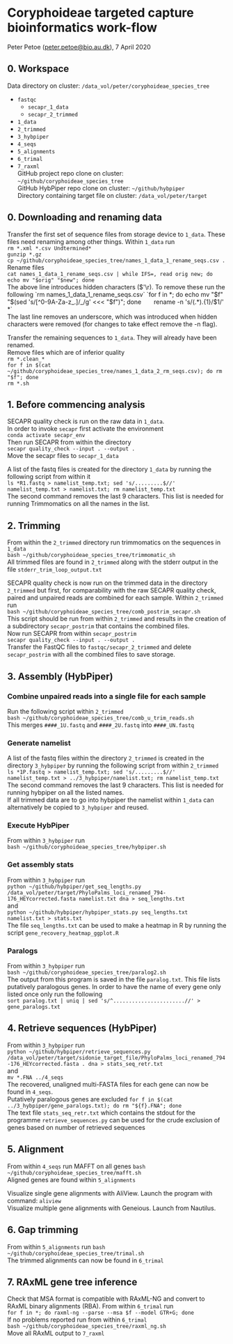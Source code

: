 # Coryphoideae targeted capture bioinformatics work-flow
Peter Petoe (peter.petoe@bio.au.dk), 7 April 2020

## 0. Workspace
Data directory on cluster: `/data_vol/peter/coryphoideae_species_tree` 
- `fastqc`
    - `secapr_1_data`
    - `secapr_2_trimmed`
- `1_data`
- `2_trimmed`
- `3_hybpiper`
- `4_seqs`
- `5_alignments`
- `6_trimal` 
- `7_raxml`   
GitHub project repo clone on cluster: `~/github/coryphoideae_species_tree`   
GitHub HybPiper repo clone on cluster: `~/github/hybpiper`   
Directory containing target file on cluster: `/data_vol/peter/target`   
 
## 0. Downloading and renaming data 
Transfer the first set of sequence files from storage device to `1_data`. These files need renaming among other things. Within `1_data` run    
`rm *.xml *.csv Undtermined*`   
`gunzip *.gz`   
`cp ~/github/coryphoideae_species_tree/names_1_data_1_rename_seqs.csv .`   
Rename files   
`cat names_1_data_1_rename_seqs.csv | while IFS=, read orig new; do echo mv "$orig" "$new"; done`   
The above line introduces hidden characters ($'\r). To remove these run the following   
`rm names_1_data_1_rename_seqs.csv`   
`for f in *; do echo mv "$f" "$(sed 's/[^0-9A-Za-z_.]/_/g' <<< "$f")"; done`   
`rename -n 's/(.*).{1}/$1/' *`  
The last line removes an underscore, which was introduced when hidden characters were removed (for changes to take effect remove the -n flag).    

Transfer the remaining sequences to `1_data`. They will already have been renamed.   
Remove files which are of inferior quality   
`rm *.clean_*`   
`for f in $(cat ~/github/coryphoideae_species_tree/names_1_data_2_rm_seqs.csv); do rm "$f"; done`   
`rm *.sh`   
 
## 1. Before commencing analysis
SECAPR quality check is run on the raw data in `1_data`.   
In order to invoke `secapr` first activate the environment   
`conda activate secapr_env`  
Then run SECAPR from within the directory   
`secapr quality_check --input . --output .`  
Move the secapr files to `secapr_1_data`   

A list of the fastq files is created for the directory `1_data` by running the following script from within it   
`ls *R1.fastq > namelist_temp.txt; sed 's/.........$//' namelist_temp.txt > namelist.txt; rm namelist_temp.txt`  
The second command removes the last 9 characters. This list is needed for running Trimmomatics on all the names in the list.   

## 2. Trimming
From within the `2_trimmed` directory run trimmomatics on the sequences in `1_data`   
`bash ~/github/coryphoideae_species_tree/trimmomatic_sh`   
All trimmed files are found in `2_trimmed` along with the stderr output in the file `stderr_trim_loop_output.txt`  

SECAPR quality check is now run on the trimmed data in the directory `2_trimmed` but first, for comparability with the raw SECAPR quality check, paired and unpaired reads are combined for each sample. Within `2_trimmed` run   
`bash ~/github/coryphoideae_species_tree/comb_postrim_secapr.sh`   
This script should be run from within `2_trimmed` and results in the creation of a subdirectory `secapr_postrim` that contains the combined files.   
Now run SECAPR from within `secapr_postrim`   
`secapr quality_check --input . --output .`  
Transfer the FastQC files to `fastqc/secapr_2_trimmed` and delete `secapr_postrim` with all the combined files to save storage.   
 
## 3. Assembly (HybPiper)
### Combine unpaired reads into a single file for each sample
Run the following script within `2_trimmed`   
`bash ~/github/coryphoideae_species_tree/comb_u_trim_reads.sh`  
This merges `####_1U.fastq` and `####_2U.fastq` into `####_UN.fastq`   
 
### Generate namelist
A list of the fastq files within the directory `2_trimmed` is created in the directory `3_hybpiper` by running the following script from within `2_trimmed`   
`ls *1P.fastq > namelist_temp.txt; sed 's/.........$//' namelist_temp.txt > ../3_hybpiper/namelist.txt; rm namelist_temp.txt`
The second command removes the last 9 characters. This list is needed for running hybpiper on all the listed names.   
If all trimmed data are to go into hybpiper the namelist within `1_data` can alternatively be copied to `3_hybpiper` and reused. 

### Execute HybPiper
From within `3_hybpiper` run   
`bash ~/github/coryphoideae_species_tree/hybpiper.sh` 
 
### Get assembly stats 
From within `3_hybpiper` run   
`python ~/github/hybpiper/get_seq_lengths.py /data_vol/peter/target/PhyloPalms_loci_renamed_794-176_HEYcorrected.fasta namelist.txt dna > seq_lengths.txt`   
and   
`python ~/github/hybpiper/hybpiper_stats.py seq_lengths.txt namelist.txt > stats.txt`   
The file `seq_lengths.txt` can be used to make a heatmap in R by running the script `gene_recovery_heatmap_ggplot.R`

### Paralogs
From within `3_hybpiper` run   
`bash ~/github/coryphoideae_species_tree/paralog2.sh`   
The output from this program is saved in the file `paralog.txt`. This file lists putatively paralogous genes. In order to have the name of every gene only listed once only run the following   
`sort paralog.txt | uniq | sed 's/^.......................//' > gene_paralogs.txt`   

## 4. Retrieve sequences (HybPiper) 
From within `3_hybpiper` run   
`python ~/github/hybpiper/retrieve_sequences.py /data_vol/peter/target/sidonie_target_file/PhyloPalms_loci_renamed_794-176_HEYcorrected.fasta . dna > stats_seq_retr.txt`  
and   
`mv *.FNA ../4_seqs`   
The recovered, unaligned multi-FASTA files for each gene can now be found in `4_seqs`.   
Putatively paralogous genes are excluded
`for f in $(cat ../3_hybpiper/gene_paralogs.txt); do rm "${f}.FNA"; done`    
The text file `stats_seq_retr.txt` which contains the stdout for the programme `retrieve_sequences.py` can be used for the crude exclusion of genes based on number of retrieved sequences    

## 5. Alignment
From within `4_seqs` run MAFFT on all genes 
`bash ~/github/coryphoideae_species_tree/mafft.sh`   
Aligned genes are found within `5_alignments`

Visualize single gene alignments with AliView. Launch the program with command: `aliview`   
Visualize multiple gene alignments with Geneious. Launch from Nautilus.  

## 6. Gap trimming
From within `5_alignments` run 
`bash ~/github/coryphoideae_species_tree/trimal.sh`   
The trimmed alignments can now be found in `6_trimal`   

## 7. RAxML gene tree inference 
Check that MSA format is compatible with RAxML-NG and convert to RAxML binary alignments (RBA). From within `6_trimal` run   
`for f in *; do raxml-ng --parse --msa $f --model GTR+G; done`   
If no problems reported run from within `6_trimal`   
`bash ~/github/coryphoideae_species_tree/raxml_ng.sh`    
Move all RAxML output to `7_raxml`   



